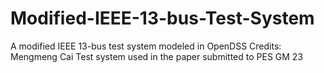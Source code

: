 # Modified-IEEE-13-bus-Test-System
A modified IEEE 13-bus test system modeled in OpenDSS
Credits: Mengmeng Cai 
Test system used in the paper submitted to PES GM 23
